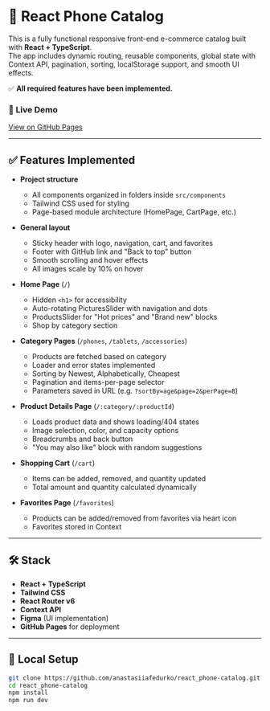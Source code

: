 # 📱 React Phone Catalog

This is a fully functional responsive front-end e-commerce catalog built with **React + TypeScript**.  
The app includes dynamic routing, reusable components, global state with Context API, pagination, sorting, localStorage support, and smooth UI effects.

✅ **All required features have been implemented.**

### 🔗 Live Demo

[View on GitHub Pages](https://anastasiiafedurko.github.io/react_phone-catalog)

---

## ✅ Features Implemented

- **Project structure**

  - All components organized in folders inside `src/components`
  - Tailwind CSS used for styling
  - Page-based module architecture (HomePage, CartPage, etc.)

- **General layout**

  - Sticky header with logo, navigation, cart, and favorites
  - Footer with GitHub link and "Back to top" button
  - Smooth scrolling and hover effects
  - All images scale by 10% on hover

- **Home Page** (`/`)

  - Hidden `<h1>` for accessibility
  - Auto-rotating PicturesSlider with navigation and dots
  - ProductsSlider for "Hot prices" and "Brand new" blocks
  - Shop by category section

- **Category Pages** (`/phones`, `/tablets`, `/accessories`)

  - Products are fetched based on category
  - Loader and error states implemented
  - Sorting by Newest, Alphabetically, Cheapest
  - Pagination and items-per-page selector
  - Parameters saved in URL (e.g. `?sortBy=age&page=2&perPage=8`)

- **Product Details Page** (`/:category/:productId`)

  - Loads product data and shows loading/404 states
  - Image selection, color, and capacity options
  - Breadcrumbs and back button
  - "You may also like" block with random suggestions

- **Shopping Cart** (`/cart`)

  - Items can be added, removed, and quantity updated
  - Total amount and quantity calculated dynamically

- **Favorites Page** (`/favorites`)
  - Products can be added/removed from favorites via heart icon
  - Favorites stored in Context

---

## 🛠 Stack

- **React + TypeScript**
- **Tailwind CSS**
- **React Router v6**
- **Context API**
- **Figma** (UI implementation)
- **GitHub Pages** for deployment

---

## 📁 Local Setup

```bash
git clone https://github.com/anastasiiafedurko/react_phone-catalog.git
cd react_phone-catalog
npm install
npm run dev

```
